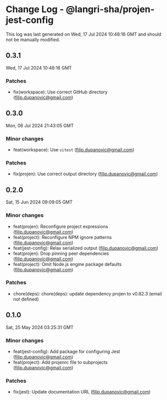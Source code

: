 # Change Log - @langri-sha/projen-jest-config

This log was last generated on Wed, 17 Jul 2024 10:48:16 GMT and should not be manually modified.

<!-- Start content -->

## 0.3.1

Wed, 17 Jul 2024 10:48:16 GMT

### Patches

- fix(workspace): Use correct GitHub directory (filip.dupanovic@gmail.com)

## 0.3.0

Mon, 08 Jul 2024 21:43:05 GMT

### Minor changes

- feat(workspace): Use `vitest` (filip.dupanovic@gmail.com)

### Patches

- fix(projen): Use correct output directory (filip.dupanovic@gmail.com)

## 0.2.0

Sat, 15 Jun 2024 09:09:05 GMT

### Minor changes

- feat(projen): Reconfigure project expressions (filip.dupanovic@gmail.com)
- feat(project): Reconfigure NPM ignore patterns (filip.dupanovic@gmail.com)
- feat(jest-config): Relax serialized output (filip.dupanovic@gmail.com)
- feat(projen): Drop pinning peer dependencies (filip.dupanovic@gmail.com)
- feat(project): Omit Node.js engine package defaults (filip.dupanovic@gmail.com)

### Patches

- chore(deps): chore(deps): update dependency projen to v0.82.3 (email not defined)

## 0.1.0

Sat, 25 May 2024 03:25:31 GMT

### Minor changes

- feat(jest-config): Add package for configuring Jest (filip.dupanovic@gmail.com)
- feat(project): Add projenrc file to subprojects (filip.dupanovic@gmail.com)

### Patches

- fix(jest): Update documentation URL (filip.dupanovic@gmail.com)

